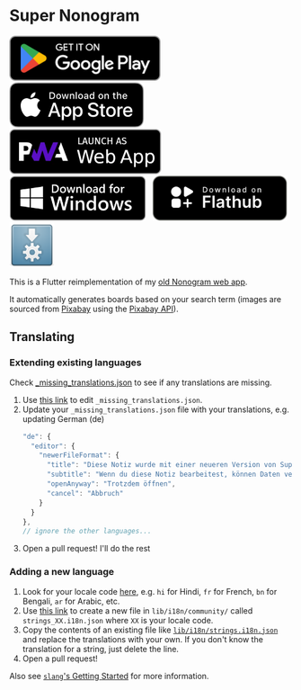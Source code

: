 # Super Nonogram

[<img src='https://github.com/adil192/super_nonogram/blob/main/assets_raw/google-play-badge.png'
    alt='Get it on Google Play'
    height=80>][google_play]
&nbsp;
[<img src='https://github.com/adil192/super_nonogram/blob/main/assets_raw/app-store-badge.svg'
    alt='Download on the App Store'
    height=80>][app_store]
&nbsp;
[<img src='https://github.com/adil192/super_nonogram/blob/main/assets_raw/pwa-badge.png'
    alt='Launch as web app'
    height=80>][web_app]
&nbsp;
[<img src="https://github.com/adil192/super_nonogram/blob/main/assets_raw/windows-badge.png"
    alt="Download for Windows"
    height=80>][download_windows]
&nbsp;
[<img src="https://github.com/adil192/super_nonogram/blob/main/assets_raw/flathub-badge.svg"
    alt="Download on Flathub"
    height=80>][flathub]
&nbsp;
[<img src="https://github.com/adil192/super_nonogram/blob/main/assets_raw/appimage-logo.png"
    alt="Get it as an AppImage"
    height=80>][download_appimage]

This is a Flutter reimplementation of my [old Nonogram web app](https://adil.hanney.org/nonogram/).

It automatically generates boards based on your search term
(images are sourced from [Pixabay](https://pixabay.com/) using the [Pixabay API](https://pixabay.com/api/docs/)).

## Translating

### Extending existing languages

Check [_missing_translations.json](https://github.com/adil192/super_nonogram/blob/main/lib/i18n/_missing_translations.json)
   to see if any translations are missing.

1. Use [this link](https://github.com/adil192/super_nonogram/edit/main/lib/i18n/_missing_translations.json)
   to edit `_missing_translations.json`.
2. Update your `_missing_translations.json` file with your translations, e.g. updating German (de)
    ```javascript
    "de": {
      "editor": {
        "newerFileFormat": {
          "title": "Diese Notiz wurde mit einer neueren Version von Super Nonogram bearbeitet",
          "subtitle": "Wenn du diese Notiz bearbeitest, können Daten verloren gehen. Möchtest du die Notiz trotzdem öffnen?",
          "openAnyway": "Trotzdem öffnen",
          "cancel": "Abbruch"
        }
      }
    },
    // ignore the other languages...
    ```
3. Open a pull request! I'll do the rest

### Adding a new language

1. Look for your locale code [here](https://saimana.com/list-of-country-locale-code/),
   e.g. `hi` for Hindi, `fr` for French, `bn` for Bengali, `ar` for Arabic, etc.
2. Use [this link](https://github.com/adil192/super_nonogram/new/main/lib/i18n/community)
   to create a new file in `lib/i18n/community/` called `strings_XX.i18n.json`
   where `XX` is your locale code.
3. Copy the contents of an existing file like
   [`lib/i18n/strings.i18n.json`](https://github.com/adil192/super_nonogram/blob/main/lib/i18n/strings.i18n.json)
   and replace the translations with your own.
   If you don't know the translation for a string, just delete the line.
4. Open a pull request!

Also see [`slang`'s Getting Started](https://pub.dev/packages/slang#getting-started) for more information.

[google_play]: https://play.google.com/store/apps/details?id=com.adilhanney.super_nonogram
[app_store]: https://apps.apple.com/gb/app/super-nonogram/id6450968056
[web_app]: https://adil192.github.io/super_nonogram/
[flathub]: https://flathub.org/apps/details/com.adilhanney.super_nonogram
[download_windows]: https://github.com/adil192/super_nonogram/releases/download/v0.7.7/SuperNonogramInstaller_v0.7.7.exe
[download_appimage]: https://github.com/adil192/super_nonogram/releases/download/v0.7.7/SuperNonogram-0.7.7-x86_64.AppImage
